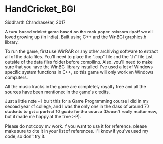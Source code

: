 # HandCricket_BGI
Siddharth Chandrasekar, 2017

A turn-based cricket game based on the rock-paper-scissors ripoff we all loved growing up (in India). Built using C++ and the WinBGI
graphics.h library.

To run the game, first use WinRAR or any other archiving software to extract all of the data files. You'll need to place the ".cpp" file and the ".h" file just outside of the data files folder before compiling. Also, you'll need to make sure that you have the WinBGI library installed. I've used a lot of Windows specific system functions in C++, so this game will only work on Windows computers.

All the music tracks in the game are completely royalty free and all the sources have been mentioned in the game's credits.

Just a little note - I built this for a Game Programming course I did in my second year of college, and I was the only one in the 
class of around 70 students to get a perfect 10 grade for the course (Doesn't really matter now, but it made me happy at the time :-P).

Please do not copy my work. If you want to use it for reference, please make sure to cite it in your list of references. I'll know if 
you've used my code, so don't try it.
